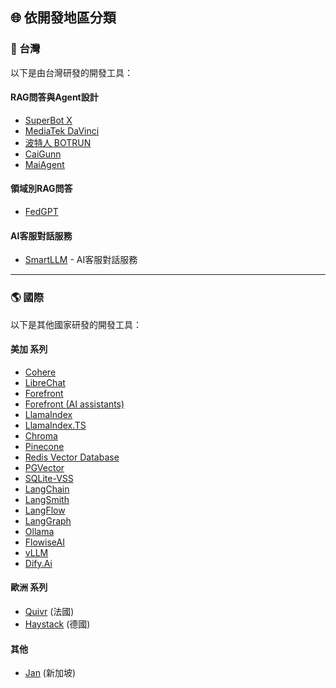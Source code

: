 ## 🌐 依開發地區分類

<!-- ### 台灣 -->
<h3 id="taiwan">🎯 台灣</h3>

以下是由台灣研發的開發工具：

#### RAG問答與Agent設計
- [SuperBot X](../../tools/development.md#superbot-x)
- [MediaTek DaVinci](../../tools/development.md#mediatek-davinci)
- [波特人 BOTRUN](../../tools/development.md#botrun)
- [CaiGunn](../../tools/development.md#caigunn)
- [MaiAgent](../../tools/development.md#maiagent)

#### 領域別RAG問答
- [FedGPT](../../tools/development.md#fedgpt)

#### AI客服對話服務
- [SmartLLM](../../tools/development.md#smartllm) - AI客服對話服務

---

<!-- ### 國際 -->
<h3 id="international">🌎 國際</h3>

以下是其他國家研發的開發工具：

#### 美加 系列
- [Cohere](../../tools/development.md#cohere)
- [LibreChat](../../tools/development.md#librechat)
- [Forefront](../../tools/development.md#forefront)
- [Forefront (AI assistants)](../../tools/development.md#forefront-ai-assistants)
- [LlamaIndex](../../tools/development.md#llamaindex)
- [LlamaIndex.TS](../../tools/development.md#llamaindex-ts)
- [Chroma](../../tools/development.md#chroma)
- [Pinecone]((../../tools/development.md#pinecone))
- [Redis Vector Database](../../tools/development.md#redis-vector-database)
- [PGVector](../../tools/development.md#pgvector)
- [SQLite-VSS](../../tools/development.md#sqlite-vss)
- [LangChain](../../tools/development.md#langchain)
- [LangSmith](../../tools/development.md#langsmith)
- [LangFlow](../../tools/development.md#langflow)
- [LangGraph](../../tools/development.md#langgraph)
- [Ollama](../../tools/development.md#ollama)
- [FlowiseAI](../../tools/development.md#flowiseai)
- [vLLM](../../tools/development.md#vllm)
- [Dify.Ai](../../tools/development.md#difyai)

#### 歐洲 系列
- [Quivr](../../tools/development.md#quivr) (法國)
- [Haystack](../../tools/development.md#haystack) (德國)

#### 其他
- [Jan](../../tools/development.md#jan) (新加坡)

